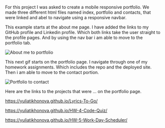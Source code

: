 For this project I was asked to create a mobile responsive portfolio. We made three different html files named index, portfolio and contacts, that were linked and abel to navigate using a responsive navbar. 

This example starts at the about me page. I have added the links to my GitHub profile and Linkedin profile. Which both links take the user straight to the profile pages. And by using the nav bar i am able to move to the portfolio tab.

![About me to portfolio](https://user-images.githubusercontent.com/62128411/82745964-28216880-9d3f-11ea-89eb-3867cc6d2488.gif)

This next gif starts on the portfolio page. I navigate through one of my homework assignments. Which includes the repo and the deployed site. Then i am able to move to the contact portion.

![Portfolio to contact](https://user-images.githubusercontent.com/62128411/82745965-2ce61c80-9d3f-11ea-976a-dc84ca83dec4.gif)

Here are the links to the projects that were ... on the portfolio page.

https://yuliatikhonova.github.io/Lyrics-To-Go/

https://yuliatikhonova.github.io/HW-4-Code-Quiz/

https://yuliatikhonova.github.io/HW-5-Work-Day-Scheduler/

